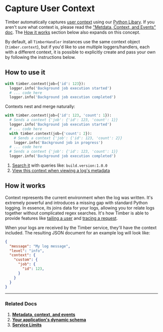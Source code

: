 # Capture User Context

Timber automatically captures [user context](/concepts/log-event-json-schema/context/user-context) using our [Python Libary](https://github.com/timberio/timber-python#context). If you aren't sure what context is, please read the ["Metdata, Context, and Events" doc](/concepts/metadata-context-and-events). The [How it works](#how-it-works) section below also expands on this concept.

By default, all `TimberHandler` instances use the same context object (`timber.context`), but if you'd like to use multiple loggers/handlers, each with a different context, it is possible to explicitly create and pass your own by following the instructions below.


## How to use it

```python
with timber.context(job={'id': 123}):
  logger.info('Background job execution started')
  # ... code here
  logger.info('Background job execution completed')
```

Contexts nest and merge naturally:
```python
with timber.context(job={'id': 123, 'count': 1}):
  # Sends a context {'job': {'id': 123, 'count': 1}}
  logger.info('Background job execution started')
  # ... code here
  with timber.context(job={'count': 2}):
    # Sends a context {'job': {'id': 123, 'count': 2}}
    logger.info('Background job in progress')
  # ... code here
  # Sends a context {'job': {'id': 123, 'count': 1}}
  logger.info('Background job execution completed')
```

1. [Search it](/app/console/searching) with queries like: `build.version:1.0.0`
2. [View this context when viewing a log's metadata](/app/console/view-metdata-and-context)


## How it works

Context represents the current environment when the log was written. It's extremely powerful and introduces a missing gap with standard Python logging. In essence, its joins data for your logs, allowing you tor relate logs together without complicated regex searches. It's how Timber is able to provide features like [tailing a user](/app/console/tail-a-user) and [tracing a request](/app/console/trace-http-requests).

When your logs are received by the Timber service, they'll have the context included. The resulting JSON document for an example log will look like:

```json
{
  "message": "My log message",
  "level": "info",
  "context": {
    "custom": {
      "job": {
        "id": 123,
      }
    }
  }
}
```

---

### Related Docs

1. [**Metadata, context, and events**](/timber-concepts/metadata-context-and-events)
2. [**Your application's dynamic schema**](/timber-concepts/application-schema)
3. [**Service Limits**](/timber-concepts/service-limits)